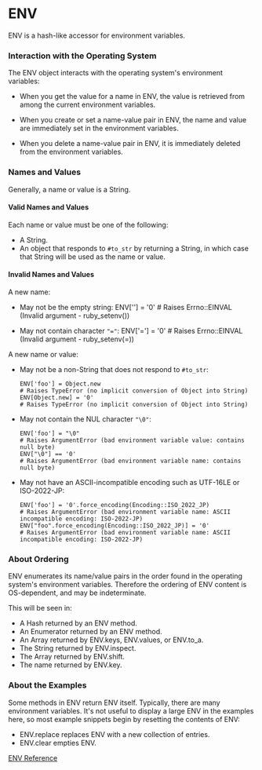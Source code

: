 # ENV

ENV is a hash-like accessor for environment variables.

### Interaction with the Operating System

The ENV object interacts with the operating system's environment variables:

*   When you get the value for a name in ENV, the value is retrieved from
    among the current environment variables.

*   When you create or set a name-value pair in ENV, the name and value are
    immediately set in the environment variables.

*   When you delete a name-value pair in ENV, it is immediately deleted from
    the environment variables.


### Names and Values

Generally, a name or value is a String.

#### Valid Names and Values

Each name or value must be one of the following:

*   A String.
*   An object that responds to `#to_str` by returning a String, in which case
    that String will be used as the name or value.


#### Invalid Names and Values

A new name:

*   May not be the empty string:
        ENV[''] = '0'
        # Raises Errno::EINVAL (Invalid argument - ruby_setenv())

*   May not contain character `"="`:
        ENV['='] = '0'
        # Raises Errno::EINVAL (Invalid argument - ruby_setenv(=))


A new name or value:

*   May not be a non-String that does not respond to `#to_str`:

        ENV['foo'] = Object.new
        # Raises TypeError (no implicit conversion of Object into String)
        ENV[Object.new] = '0'
        # Raises TypeError (no implicit conversion of Object into String)

*   May not contain the NUL character `"\0"`:

        ENV['foo'] = "\0"
        # Raises ArgumentError (bad environment variable value: contains null byte)
        ENV["\0"] == '0'
        # Raises ArgumentError (bad environment variable name: contains null byte)

*   May not have an ASCII-incompatible encoding such as UTF-16LE or
    ISO-2022-JP:

        ENV['foo'] = '0'.force_encoding(Encoding::ISO_2022_JP)
        # Raises ArgumentError (bad environment variable name: ASCII incompatible encoding: ISO-2022-JP)
        ENV["foo".force_encoding(Encoding::ISO_2022_JP)] = '0'
        # Raises ArgumentError (bad environment variable name: ASCII incompatible encoding: ISO-2022-JP)


### About Ordering

ENV enumerates its name/value pairs in the order found in the operating
system's environment variables. Therefore the ordering of ENV content is
OS-dependent, and may be indeterminate.

This will be seen in:

*   A Hash returned by an ENV method.
*   An Enumerator returned by an ENV method.
*   An Array returned by ENV.keys, ENV.values, or ENV.to_a.
*   The String returned by ENV.inspect.
*   The Array returned by ENV.shift.
*   The name returned by ENV.key.


### About the Examples
Some methods in ENV return ENV itself. Typically, there are many environment
variables. It's not useful to display a large ENV in the examples here, so
most example snippets begin by resetting the contents of ENV:

*   ENV.replace replaces ENV with a new collection of entries.
*   ENV.clear empties ENV.


[ENV Reference](https://ruby-doc.org/core-2.7.0/ENV.html)